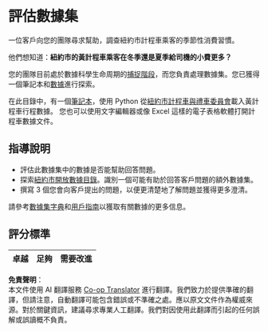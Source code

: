<!--
CO_OP_TRANSLATOR_METADATA:
{
  "original_hash": "564445c39ad29a491abcb9356fc4d47d",
  "translation_date": "2025-08-24T13:19:34+00:00",
  "source_file": "4-Data-Science-Lifecycle/14-Introduction/assignment.md",
  "language_code": "tw"
}
-->
# 評估數據集

一位客戶向您的團隊尋求幫助，調查紐約市計程車乘客的季節性消費習慣。

他們想知道：**紐約市的黃計程車乘客在冬季還是夏季給司機的小費更多？**

您的團隊目前處於數據科學生命周期的[捕捉階段](Readme.md#Capturing)，而您負責處理數據集。您已獲得一個筆記本和[數據](../../../../data/taxi.csv)進行探索。

在此目錄中，有一個[筆記本](../../../../4-Data-Science-Lifecycle/14-Introduction/notebook.ipynb)，使用 Python 從[紐約市計程車與禮車委員會](https://docs.microsoft.com/en-us/azure/open-datasets/dataset-taxi-yellow?tabs=azureml-opendatasets)載入黃計程車行程數據。
您也可以使用文字編輯器或像 Excel 這樣的電子表格軟體打開計程車數據文件。

## 指導說明

- 評估此數據集中的數據是否能幫助回答問題。
- 探索[紐約市開放數據目錄](https://data.cityofnewyork.us/browse?sortBy=most_accessed&utf8=%E2%9C%93)。識別一個可能有助於回答客戶問題的額外數據集。
- 撰寫 3 個您會向客戶提出的問題，以便更清楚地了解問題並獲得更多澄清。

請參考[數據集字典](https://www1.nyc.gov/assets/tlc/downloads/pdf/data_dictionary_trip_records_yellow.pdf)和[用戶指南](https://www1.nyc.gov/assets/tlc/downloads/pdf/trip_record_user_guide.pdf)以獲取有關數據的更多信息。

## 評分標準

卓越 | 足夠 | 需要改進
--- | --- | ---

**免責聲明**：  
本文件使用 AI 翻譯服務 [Co-op Translator](https://github.com/Azure/co-op-translator) 進行翻譯。我們致力於提供準確的翻譯，但請注意，自動翻譯可能包含錯誤或不準確之處。應以原文文件作為權威來源。對於關鍵資訊，建議尋求專業人工翻譯。我們對因使用此翻譯而引起的任何誤解或誤讀概不負責。